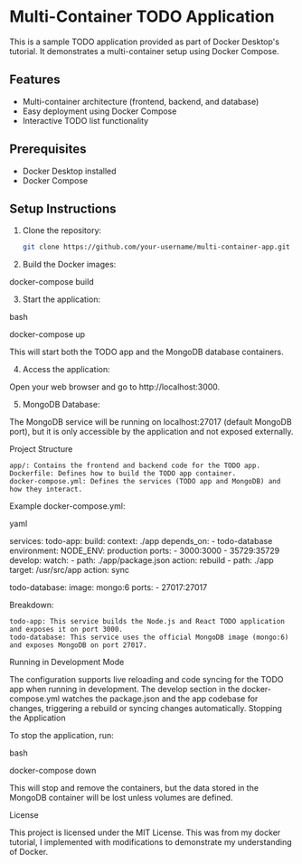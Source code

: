# Multi-Container TODO Application

This is a sample TODO application provided as part of Docker Desktop's tutorial. It demonstrates a multi-container setup using Docker Compose.

## Features
- Multi-container architecture (frontend, backend, and database)
- Easy deployment using Docker Compose
- Interactive TODO list functionality

## Prerequisites
- Docker Desktop installed
- Docker Compose

## Setup Instructions

1. Clone the repository:

   ```bash
   git clone https://github.com/your-username/multi-container-app.git

2. Build the Docker images:


docker-compose build

3. Start the application:

bash

docker-compose up

This will start both the TODO app and the MongoDB database containers.

4. Access the application:

Open your web browser and go to http://localhost:3000.

5. MongoDB Database:

The MongoDB service will be running on localhost:27017 (default MongoDB port), but it is only accessible by the application and not exposed externally.

Project Structure

    app/: Contains the frontend and backend code for the TODO app.
    Dockerfile: Defines how to build the TODO app container.
    docker-compose.yml: Defines the services (TODO app and MongoDB) and how they interact.

Example docker-compose.yml:

yaml

services:
  todo-app:
    build:
      context: ./app
    depends_on:
      - todo-database
    environment:
      NODE_ENV: production
    ports:
      - 3000:3000
      - 35729:35729
    develop:
      watch:
        - path: ./app/package.json
          action: rebuild
        - path: ./app
          target: /usr/src/app
          action: sync

  todo-database:
    image: mongo:6
    ports:
      - 27017:27017

Breakdown:

    todo-app: This service builds the Node.js and React TODO application and exposes it on port 3000.
    todo-database: This service uses the official MongoDB image (mongo:6) and exposes MongoDB on port 27017.

Running in Development Mode

The configuration supports live reloading and code syncing for the TODO app when running in development. The develop section in the docker-compose.yml watches the package.json and the app codebase for changes, triggering a rebuild or syncing changes automatically.
Stopping the Application

To stop the application, run:

bash

docker-compose down

This will stop and remove the containers, but the data stored in the MongoDB container will be lost unless volumes are defined.

License

This project is licensed under the MIT License. This was from my docker tutorial, I implemented with modifications to demonstrate my understanding of Docker.
